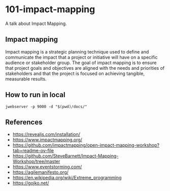 # 101-impact-mapping

A talk about Impact Mapping.

## Impact mapping

Impact mapping is a strategic planning technique used to define and communicate the impact that a project or initiative will have on a specific audience or stakeholder group. The goal of impact mapping is to ensure that project goals and objectives are aligned with the needs and priorities of stakeholders and that the project is focused on achieving tangible, measurable results.

## How to run in local

```
jwebserver -p 9000 -d "$(pwd)/docs/"
```

## References

- https://revealjs.com/installation/
- https://www.impactmapping.org/
- https://github.com/impactmapping/open-impact-mapping-workshop?tab=readme-ov-file
- https://github.com/SteveBarnett/Impact-Mapping-Workshop/tree/master
- https://www.eventstorming.com/
- https://agilemanifesto.org/
- https://en.wikipedia.org/wiki/Extreme_programming
- https://gojko.net/
